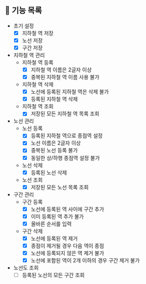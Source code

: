 ## 🚀 기능 목록
* 초기 설정
  * [x] 지하철 역 저장
  * [x] 노선 저장
  * [x] 구간 저장
* 지하철 역 관리
  * 지하철 역 등록
    * [x] 지하철 역 이름은 2글자 이상
    * [x] 중복된 지하철 역 이름 사용 불가
  * 지하철 역 삭제
    * [x] 노선에 등록된 지하철 역은 삭제 불가 
    * [x] 등록된 지하철 역 삭제
  * 지하철 역 조회
    * [x] 저장된 모든 지하철 역 목록 조회
* 노선 관리
  * 노선 등록
    * [x] 등록된 지하철 역으로 종점역 설정
    * [x] 노선 이름은 2글자 이상
    * [x] 중복된 노선 등록 불가
    * [x] 동일한 상/하행 종점역 설정 불가
  * 노선 삭제
    * [x] 등록된 노선 삭제
  * 노선 조회
    * [x] 저장된 모든 노선 목록 조회
* 구간 관리
  * 구간 등록
    * [x] 노선에 등록된 역 사이에 구간 추가
    * [x] 이미 등록된 역 추가 불가
    * [x] 올바른 순서를 입력
  * 구간 삭제
    * [x] 노선에 등록된 역 제거
    * [x] 종점이 제거될 경우 다음 역이 종점
    * [x] 노선에 등록되지 않은 역 제거 불가
    * [x] 노선에 포함된 역이 2개 이하의 경우 구간 제거 불가
* 노선도 조회
  * [ ] 등록된 노선의 모든 구간 조회